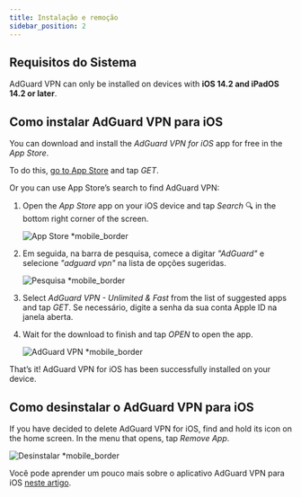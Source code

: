 ```yaml
---
title: Instalação e remoção
sidebar_position: 2
---
```


## Requisitos do Sistema

AdGuard VPN can only be installed on devices with **iOS 14.2 and iPadOS 14.2 or later**.

## Como instalar AdGuard VPN para iOS

You can download and install the *AdGuard VPN for iOS* app for free in the *App Store*.

To do this, [go to App Store](https://agrd.io/ios_vpn) and tap *GET*.

Or you can use App Store’s search to find AdGuard VPN:

1. Open the *App Store* app on your iOS device and tap *Search* 🔍 in the bottom right corner of the screen.

    ![App Store *mobile_border](https://cdn.adguardvpn.com/content/kb/vpn/ios/app-store-en.png)

1. Em seguida, na barra de pesquisa, comece a digitar *"AdGuard"* e selecione *"adguard vpn"* na lista de opções sugeridas.

    ![Pesquisa *mobile_border](https://cdn.adguardvpn.com/content/kb/vpn/ios/search-en.png)

1. Select *AdGuard VPN - Unlimited & Fast* from the list of suggested apps and tap *GET*. Se necessário, digite a senha da sua conta Apple ID na janela aberta.
1. Wait for the download to finish and tap *OPEN* to open the app.

    ![AdGuard VPN *mobile_border](https://cdn.adguardvpn.com/content/kb/vpn/ios/adguard-vpn-en.png)

That’s it! AdGuard VPN for iOS has been successfully installed on your device.

## Como desinstalar o AdGuard VPN para iOS

If you have decided to delete AdGuard VPN for iOS, find and hold its icon on the home screen. In the menu that opens, tap *Remove App*.

![Desinstalar *mobile_border](https://cdn.adguardvpn.com/content/kb/vpn/ios/2.2/quick-action-menu.png)

Você pode aprender um pouco mais sobre o aplicativo AdGuard VPN para iOS [neste artigo](adguard-vpn-for-ios/overview).
